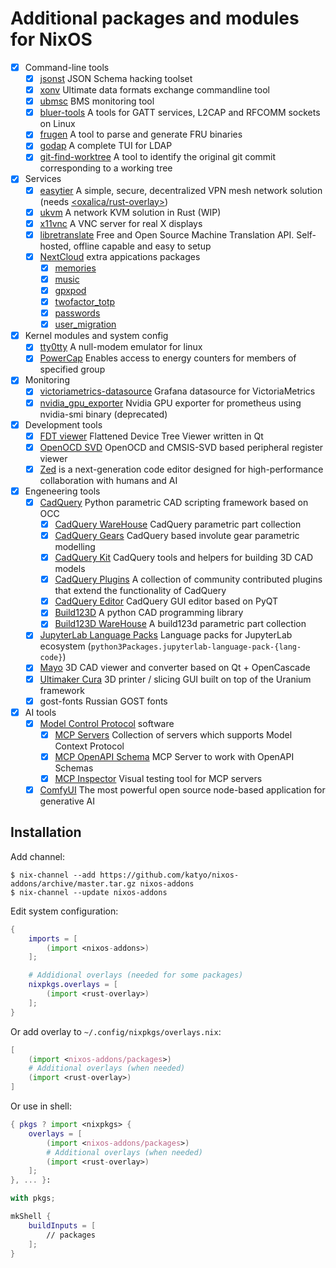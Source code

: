 # Additional packages and modules for NixOS

- [x] Command-line tools
  - [x] [jsonst](https://github.com/katyo/jsonschema) JSON Schema hacking toolset
  - [x] [xonv](https://github.com/katyo/xonv) Ultimate data formats exchange commandline tool
  - [x] [ubmsc](https://github.com/katyo/ubmsc-rs) BMS monitoring tool
  - [x] [bluer-tools](https://github.com/bluez/bluer) A tools for GATT services, L2CAP and RFCOMM sockets on Linux
  - [x] [frugen](https://codeberg.org/IPMITool/frugen) A tool to parse and generate FRU binaries
  - [x] [godap](https://github.com/Macmod/godap) A complete TUI for LDAP
  - [x] [git-find-worktree](https://github.com/deribaucourt/git-find-worktree/) A tool to identify the original git commit corresponding to a working tree
- [x] Services
  - [x] [easytier](https://easytier.top/en) A simple, secure, decentralized VPN mesh network solution (needs [<oxalica/rust-overlay>](https://github.com/oxalica/rust-overlay))
  - [x] [ukvm](https://github.com/katyo/ukvm) A network KVM solution in Rust (WIP)
  - [x] [x11vnc](https://github.com/LibVNC/x11vnc/) A VNC server for real X displays
  - [x] [libretranslate](https://libretranslate.com/) Free and Open Source Machine Translation API. Self-hosted, offline capable and easy to setup
  - [x] [NextCloud](https://nextcloud.com/) extra appications packages
    - [x] [memories](https://apps.nextcloud.com/apps/memories)
    - [x] [music](https://apps.nextcloud.com/apps/music)
    - [x] [gpxpod](https://apps.nextcloud.com/apps/gpxpod)
    - [x] [twofactor_totp](https://apps.nextcloud.com/apps/twofactor_totp)
    - [x] [passwords](https://apps.nextcloud.com/apps/passwords)
    - [x] [user_migration](https://apps.nextcloud.com/apps/user_migration)
- [x] Kernel modules and system config
  - [x] [tty0tty](https://github.com/freemed/tty0tty) A null-modem emulator for linux
  - [x] [PowerCap](https://www.kernel.org/doc/html/latest/power/powercap/powercap.html) Enables access to energy counters for members of specified group
- [x] Monitoring
  - [x] [victoriametrics-datasource](https://github.com/VictoriaMetrics/victoriametrics-datasource) Grafana datasource for VictoriaMetrics
  - [x] [nvidia_gpu_exporter](https://github.com/utkuozdemir/nvidia_gpu_exporter) Nvidia GPU exporter for prometheus using nvidia-smi binary (deprecated)
- [x] Development tools
  - [x] [FDT viewer](https://github.com/dev-0x7C6/fdt-viewer) Flattened Device Tree Viewer written in Qt
  - [x] [OpenOCD SVD](https://github.com/esynr3z/openocd-svd) OpenOCD and CMSIS-SVD based peripheral register viewer
  - [x] [Zed](https://zed.dev/) is a next-generation code editor designed for high-performance collaboration with humans and AI
- [x] Engeneering tools
  - [x] [CadQuery](https://cadquery.readthedocs.io/) Python parametric CAD scripting framework based on OCC
    - [x] [CadQuery WareHouse](https://cq-warehouse.readthedocs.io/) CadQuery parametric part collection
    - [x] [CadQuery Gears](https://github.com/meadiode/cq_gears) CadQuery based involute gear parametric modelling
    - [x] [CadQuery Kit](https://github.com/michaelgale/cq-kit) CadQuery tools and helpers for building 3D CAD models
    - [x] [CadQuery Plugins](https://github.com/CadQuery/cadquery-plugins) A collection of community contributed plugins that extend the functionality of CadQuery 
    - [x] [CadQuery Editor](https://github.com/CadQuery/CQ-editor) CadQuery GUI editor based on PyQT
    - [x] [Build123D](https://build123d.readthedocs.io/) A python CAD programming library
    - [x] [Build123D WareHouse](https://github.com/gumyr/bd_warehouse) A build123d parametric part collection
  - [x] [JupyterLab Language Packs](https://github.com/jupyterlab/language-packs) Language packs for JupyterLab ecosystem (`python3Packages.jupyterlab-language-pack-{lang-code}`)
  - [x] [Mayo](https://github.com/fougue/mayo) 3D CAD viewer and converter based on Qt + OpenCascade
  - [x] [Ultimaker Cura](https://github.com/Ultimaker/Cura) 3D printer / slicing GUI built on top of the Uranium framework
  - [x] gost-fonts Russian GOST fonts
- [x] AI tools
  - [x] [Model Control Protocol](https://modelcontextprotocol.io/introduction) software
    - [x] [MCP Servers](https://github.com/modelcontextprotocol/servers) Collection of servers which supports Model Context Protocol
    - [x] [MCP OpenAPI Schema](https://github.com/hannesj/mcp-openapi-schema) MCP Server to work with OpenAPI Schemas
    - [x] [MCP Inspector](https://github.com/modelcontextprotocol/inspector) Visual testing tool for MCP servers
  - [x] [ComfyUI](https://www.comfy.org/) The most powerful open source node-based application for generative AI

## Installation

Add channel:
```plain
$ nix-channel --add https://github.com/katyo/nixos-addons/archive/master.tar.gz nixos-addons
$ nix-channel --update nixos-addons
```

Edit system configuration:
```nix
{
    imports = [
        (import <nixos-addons>)
    ];

    # Addidional overlays (needed for some packages)
    nixpkgs.overlays = [
        (import <rust-overlay>)
    ];
}
```

Or add overlay to `~/.config/nixpkgs/overlays.nix`:
```nix
[
    (import <nixos-addons/packages>)
    # Additional overlays (when needed)
    (import <rust-overlay>)
]
```

Or use in shell:
```nix
{ pkgs ? import <nixpkgs> {
    overlays = [
        (import <nixos-addons/packages>)
        # Additional overlays (when needed)
        (import <rust-overlay>)
    ];
}, ... }:

with pkgs;

mkShell {
    buildInputs = [
        // packages
    ];
}
```
